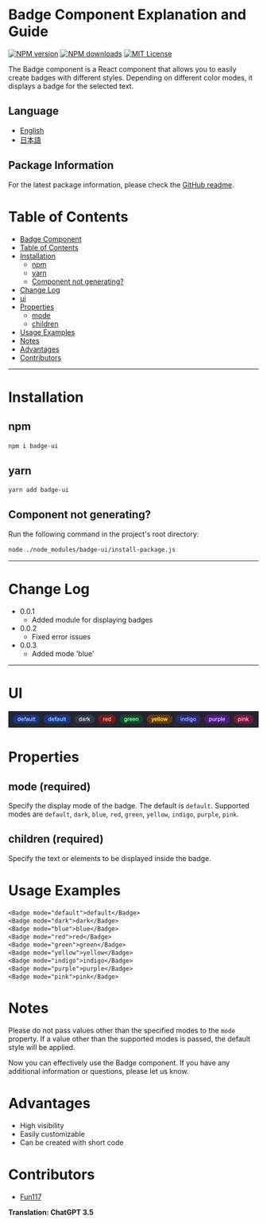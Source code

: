 # Badge Component Explanation and Guide

[![NPM version][npm-version-image]][npm-url]
[![NPM downloads][npm-downloads-image]][npm-downloads-url]
[![MIT License][license-image]][license-url]

The Badge component is a React component that allows you to easily create badges with different styles. Depending on different color modes, it displays a badge for the selected text.

## Language

- [English](./README/en.md)
- [日本語](./README/ja.md)

## Package Information

For the latest package information, please check the [GitHub readme](https://github.com/Fun117/badge-ui#readme).

# Table of Contents

- [Badge Component](#badge-component-explanation-and-guide)
- [Table of Contents](#table-of-contents)
- [Installation](#installation)
    - [npm](#npm)
    - [yarn](#yarn)
    - [Component not generating?](#component-not-generating)
- [Change Log](#change-log)
- [ui](#ui)
- [Properties](#properties)
    - [mode](#mode-required)
    - [children](#children-required)
- [Usage Examples](#usage-examples)
- [Notes](#notes)
- [Advantages](#advantages)
- [Contributors](#contributors)

<hr/>

# Installation

## npm

```bash
npm i badge-ui
```

## yarn

```bash
yarn add badge-ui
```

## Component not generating?

Run the following command in the project's root directory:

```bash
node ./node_modules/badge-ui/install-package.js
```

<hr/>

# Change Log

-  0.0.1
    - Added module for displaying badges
-  0.0.2
    - Fixed error issues
-  0.0.3
    - Added mode 'blue'

<hr/>

# UI

<img src="./public/assets/img/badge.png"/>

# Properties

## mode (required)

Specify the display mode of the badge. The default is `default`. Supported modes are `default`, `dark`, `blue`, `red`, `green`, `yellow`, `indigo`, `purple`, `pink`.

## children (required)

Specify the text or elements to be displayed inside the badge.

# Usage Examples

```tsx
<Badge mode="default">default</Badge>
<Badge mode="dark">dark</Badge>
<Badge mode="blue">blue</Badge>
<Badge mode="red">red</Badge>
<Badge mode="green">green</Badge>
<Badge mode="yellow">yellow</Badge>
<Badge mode="indigo">indigo</Badge>
<Badge mode="purple">purple</Badge>
<Badge mode="pink">pink</Badge>
```

# Notes

Please do not pass values other than the specified modes to the `mode` property. If a value other than the supported modes is passed, the default style will be applied.

Now you can effectively use the Badge component. If you have any additional information or questions, please let us know.

# Advantages

- High visibility
- Easily customizable
- Can be created with short code

# Contributors

- [Fun117](https://github.com/fun117)

**Translation: ChatGPT 3.5**

[npm-version-image]: https://badge.fury.io/js/badge-ui.svg
[npm-url]: https://www.npmjs.com/package/badge-ui
[npm-version-image]: https://img.shields.io/npm/v/badge-ui.svg?style=flat
[npm-url]: https://npmjs.org/package/badge-ui
[npm-downloads-image]: https://img.shields.io/npm/dt/badge-ui.svg?style=flat
[npm-downloads-url]: https://npmcharts.com/compare/badge-ui?minimal=true
[license-image]: https://img.shields.io/badge/license-MIT-blue.svg?style=flat
[license-url]: ./LICENSE.txt